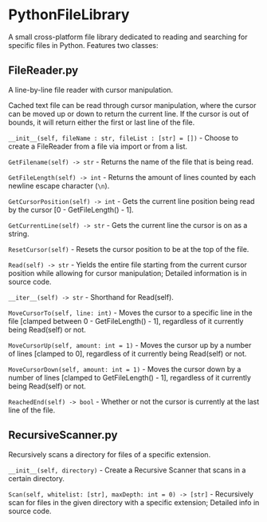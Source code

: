 # PythonFileLibrary
A small cross-platform file library dedicated to reading and searching for specific files in Python. Features two classes:

## FileReader.py

A line-by-line file reader with cursor manipulation. 

Cached text file can be read through cursor manipulation, where the cursor
can be moved up or down to return the current line. If the cursor is out of
bounds, it will return either the first or last line of the file.

`__init__(self, fileName : str, fileList : [str] = [])` - Choose to create a FileReader from a file via import or from a list.

`GetFilename(self) -> str` - Returns the name of the file that is being read.

`GetFileLength(self) -> int` - Returns the amount of lines counted by each newline escape character (`\n`).

`GetCursorPosition(self) -> int` - Gets the current line position being read by the cursor [0 - GetFileLength() - 1].

`GetCurrentLine(self) -> str` - Gets the current line the cursor is on as a string.

`ResetCursor(self)` - Resets the cursor position to be at the top of the file. 

`Read(self) -> str` - Yields the entire file starting from the current cursor position while allowing for cursor manipulation; 
Detailed information is in source code. 

`__iter__(self) -> str` - Shorthand for Read(self).

`MoveCursorTo(self, line: int)` - Moves the cursor to a specific line in the file [clamped between 0 - GetFileLength() - 1], regardless of it
currently being Read(self) or not. 

`MoveCursorUp(self, amount: int = 1)` - Moves the cursor up by a number of lines [clamped to 0], regardless of it
currently being Read(self) or not. 

`MoveCursorDown(self, amount: int = 1)` - Moves the cursor down by a number of lines [clamped to GetFileLength() - 1], regardless of it
currently being Read(self) or not. 

`ReachedEnd(self) -> bool` - Whether or not the cursor is currently at the last line of the file. 

## RecursiveScanner.py

Recursively scans a directory for files of a specific extension.

`__init__(self, directory)` - Create a Recursive Scanner that scans in a certain directory.

`Scan(self, whitelist: [str], maxDepth: int = 0) -> [str]` - Recursively scan for files in the given directory with a specific extension;
Detailed info in source code. 





